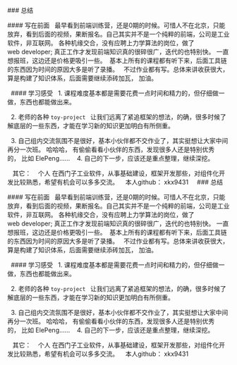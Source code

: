 ### 总结

#### 写在前面
  最早看到前端训练营，还是0期的时候。可惜人不在北京，只能放弃，看到后面的视频，果断报名。自己其实并不是一个纯粹的前端，公司是工业软件，非互联网。 各种机缘交合，没有应聘上力学算法的岗位，做了web developer; 真正工作才发现前端知识真的很碎很广，迭代的也特别快。 一直想报班，这边还是价格更吸引一些。  基本上所有的课程都有听下来，后面工具链的东西因为时间的原因大多是听了录播。
  不过作业都有写。总体来讲收获很大，算是构建了知识体系，后面需要继续添砖加瓦， 加油。


  #### 学习感受
  1. 课程难度基本都是需要花费一点时间和精力的，但仔细做一做，东西也都能做出来。  

  2. 老师的各种 `toy-project ` 让我们远离了紧追框架的想法，的确，很多时候了解底层的一些东西，才能在学习新的知识更加明白有所侧重。

  3. 自己组内交流氛围不是很好，基本小伙伴都不交作业了，其实挺想让大家中间再分一次班。 哈哈哈， 有偷偷看看小伙伴的东西，发现很多人还是特别优秀的， 比如 ElePeng……
   4. 自己的下一步，应该还是重点整理，继续深挖。


   其它：
   个人 在西门子工业软件，从事基础建设，框架开发那些，对组件化开发比较熟悉，希望有机会可以多多交流。
   本人github： xkx9431
   
### 总结

#### 写在前面
  最早看到前端训练营，还是0期的时候。可惜人不在北京，只能放弃，看到后面的视频，果断报名。自己其实并不是一个纯粹的前端，公司是工业软件，非互联网。 各种机缘交合，没有应聘上力学算法的岗位，做了web developer; 真正工作才发现前端知识真的很碎很广，迭代的也特别快。 一直想报班，这边还是价格更吸引一些。  基本上所有的课程都有听下来，后面工具链的东西因为时间的原因大多是听了录播。
  不过作业都有写。总体来讲收获很大，算是构建了知识体系，后面需要继续添砖加瓦， 加油。


  #### 学习感受
  1. 课程难度基本都是需要花费一点时间和精力的，但仔细做一做，东西也都能做出来。  

  2. 老师的各种 `toy-project ` 让我们远离了紧追框架的想法，的确，很多时候了解底层的一些东西，才能在学习新的知识更加明白有所侧重。

  3. 自己组内交流氛围不是很好，基本小伙伴都不交作业了，其实挺想让大家中间再分一次班。 哈哈哈， 有偷偷看看小伙伴的东西，发现很多人还是特别优秀的， 比如 ElePeng……
   4. 自己的下一步，应该还是重点整理，继续深挖。


   其它：
   个人 在西门子工业软件，从事基础建设，框架开发那些，对组件化开发比较熟悉，希望有机会可以多多交流。
   本人github： xkx9431
   

